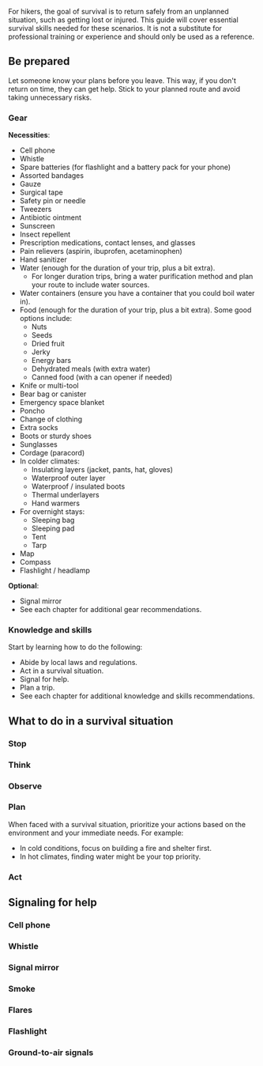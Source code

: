For hikers, the goal of survival is to return safely from an unplanned situation, such as getting lost or injured. This guide will cover essential survival skills needed for these scenarios. It is not a substitute for professional training or experience and should only be used as a reference.

## Be prepared
Let someone know your plans before you leave. This way, if you don't return on time, they can get help. Stick to your planned route and avoid taking unnecessary risks.

### Gear

**Necessities**:
- Cell phone
- Whistle
- Spare batteries (for flashlight and a battery pack for your phone)
- Assorted bandages
- Gauze
- Surgical tape
- Safety pin or needle
- Tweezers
- Antibiotic ointment
- Sunscreen
- Insect repellent
- Prescription medications, contact lenses, and glasses
- Pain relievers (aspirin, ibuprofen, acetaminophen)
- Hand sanitizer
- Water (enough for the duration of your trip, plus a bit extra).
  - For longer duration trips, bring a water purification method and plan your route to include water sources.
- Water containers (ensure you have a container that you could boil water in).
- Food (enough for the duration of your trip, plus a bit extra). Some good options include:
  - Nuts
  - Seeds
  - Dried fruit
  - Jerky
  - Energy bars
  - Dehydrated meals (with extra water)
  - Canned food (with a can opener if needed)
- Knife or multi-tool
- Bear bag or canister
- Emergency space blanket
- Poncho
- Change of clothing
- Extra socks
- Boots or sturdy shoes
- Sunglasses
- Cordage (paracord)
- In colder climates:
  - Insulating layers (jacket, pants, hat, gloves)
  - Waterproof outer layer
  - Waterproof / insulated boots
  - Thermal underlayers
  - Hand warmers
- For overnight stays:
  - Sleeping bag
  - Sleeping pad
  - Tent
  - Tarp
- Map
- Compass
- Flashlight / headlamp

**Optional**:
- Signal mirror
- See each chapter for additional gear recommendations.

### Knowledge and skills
Start by learning how to do the following:
- Abide by local laws and regulations.
- Act in a survival situation.
- Signal for help.
- Plan a trip.
- See each chapter for additional knowledge and skills recommendations.

## What to do in a survival situation

### Stop

### Think

### Observe

### Plan
When faced with a survival situation, prioritize your actions based on the environment and your immediate needs. For example:

- In cold conditions, focus on building a fire and shelter first.
- In hot climates, finding water might be your top priority.

### Act

## Signaling for help

### Cell phone

### Whistle

### Signal mirror

### Smoke

### Flares

### Flashlight

### Ground-to-air signals